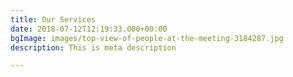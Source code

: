 ```yaml
---
title: Our Services
date: 2018-07-12T12:19:33.000+00:00
bgImage: images/top-view-of-people-at-the-meeting-3184287.jpg
description: This is meta description

---
```

